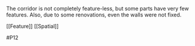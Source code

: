 The corridor is not completely feature-less, but some parts have very few features. Also, due to some renovations, even the walls were not fixed.

[[Feature]]
[[Spatial]]

#P12 